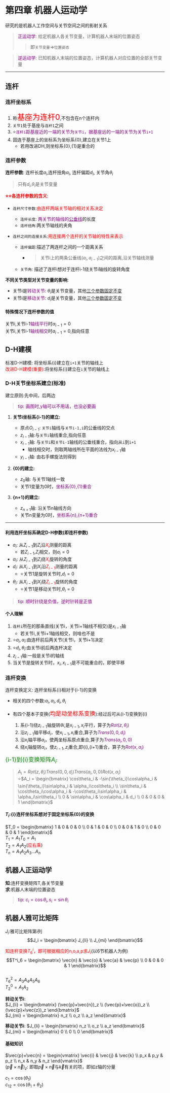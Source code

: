 # 第四章 机器人运动学
研究的是机器人工作空间与关节空间之间的影射关系  
> <font color=purple>正运动学</font>: 给定机器人各关节变量，计算机器人末端的位置姿态  
>> 即`关节变量`=>`位置姿态`  

> <font color=purple>逆运动学</font>: 已知机器人末端的位置姿态，计算机器人对应位置的全部关节变量  

---
## 连杆
### 连杆坐标系
1. 称<font color=red size = 5>基座为连杆0</font>,不包含在n个连杆内  
2. `关节1`处于基座与`连杆1`之间  
3. :star:<font color=purple>`连杆i`距基座近的一端的关节为`关节i`，据基座远的一端的关节为关节`i+1`</font>  
4. 固连于基座上的坐标系为坐标系{0},建立在关节1上
   - 若用改进DH,则坐标系{0},{1}是重合的

### 连杆参数
**连杆参数**: 连杆长度$a_i$,连杆扭角${\alpha}_i$, 连杆偏距$d_i$, 关节角$\theta_i$
> 只有$d_i$,$\theta_i$是关节变量  

**<font color=red>:star::star:各连杆参数的含义</font>**:
  - `连杆尺寸参数`:<font color=red>由连杆两端关节轴的相对关系决定</font>  
    -  `连杆长度`: <font color=purple>两关节的轴线的<u>公垂线</u></font>的长度  
    -  `连杆扭角`:两关节轴线的夹角  

  - `连杆之间的连接关系`:<font color=red>用连接两个连杆的关节轴的特性来表示</font>  
    - `连杆偏距`:描述了两连杆之间的一个距离关系  
      - >关节i上的两条公垂线($a_i,a_{i-1}$)之间的距离,沿关节轴线测量
    - `关节角`: 描述了连杆i想对于连杆i-1绕关节i轴线的旋转角度  


**不同关节类型对关节变量的影响**:  
- 关节i是<font color=purple>转动关节</font>: $\theta_i$是关节变量，其他<u>三个参数固定不变</u>  
- 关节i是<font color=purple>移动关节</font>: $d_i$是关节变量，其他<u>三个参数固定不变</u>  

#### 特殊情况下连杆参数的值
关节i,关节i-1<font color=purple>轴线平行</font>时$\alpha_{i-1} = 0$  
关节i,关节i-1<font color=purple>轴线相交</font>时$a_{i-1} = 0$,指向任意  

## D-H建模
标准D-H建模: 将坐标系{i}建立在`i+1`关节的轴线上  
<font color=red>改进D-H建模(重要)</font>:将坐标系{i}建立在`i`关节的轴线上  

### D-H关节坐标系建立(标准)
建立原则:先中间，后两边  
> <font color=purple>tip: 画图时,y轴可以不用话，也没必要画</font>  

1. **关节i坐标系{i-1}的建立:**   
   - 原点$O_{i-1}$: `关节i`轴线与`关节i-1,i`的公垂线的交点  
   - $z_{i-1}$轴:与`关节i`轴线重合,指向任意  
   - $x_{i-1}$轴: 与`关节i`和`关节i-1`轴线的公垂线重合，指向从`i`到`i+1`  
     - 轴线相交时，则取两轴线所在平面的法线为$x_{i-1}$轴  
   - $y_{i-1}$轴: 由右手螺旋法则得到   

2. **{0}的建立:**  
   - $z_0$轴: 与关节1轴线一致  
   - 关节1变量为0时，<font color=purple>坐标系{0},{1}重合</font>  

3. **{n+1}的建立:**  
   - $z_{n+1}$轴: 沿关节n轴线方向  
   - 关节n变量为0时，<font color=purple>坐标系{n},{n+1}重合</font>  

--- 
#### 利用连杆坐标系确定D-H参数(即连杆参数)  
- $a_{i}$: 从$Z_{i-1}$到$Z_i$沿<font color=red>$X_{i}$</font>测量的距离  
   - 若$Z_{i-1}$,$Z_i$相交，则$a_i = 0$  
- $\alpha_{i}$: 从$Z_{i-1}$到$Z_i$绕<font color=red>$X_{i}$</font>旋转的角度  
- $d_{i}$: 从$X_{i-1}$到$X_i$沿<font color=red>$Z_{i-1}$</font>测量的距离  
   - :star:关节1是旋转关节时,$d_i = 0$  
- $\theta_{i}$: 从$X_{i-1}$到$X_i$绕<font color=red>$Z_{i-1}$</font>旋转的角度  
   - :star:关节1是移动关节时,$\theta_i = 0$  

> <font color=purple>tip: 顺时针绕是负值，逆时针转是正值</font>  
#### 个人理解
1. `连杆i`所在的那条直线(关节i，关节i+1轴线不相交)是$x_{i-1}$轴  
   - 若关节i,关节i+1轴线相交，则啥也不是  
2. :star:$a_i,\alpha_i$:由连杆前后两关节(关节i，关节i+1)决定   
3. :star:$d_i,\theta_i$:由关节i前后两连杆决定   
4. $z_{i-1}$轴:一般是关节i的轴线  
5. 当关节是旋转关节时，$x_i,x_{i-1}$是不可能重合的，即使平移  

### 连杆变换
连杆变换定义: 连杆坐标系{i}相对于{i-1}的变换  
- 相关的四个参数:$a_{i},\alpha_{i},d_i,\theta_i$  

- 有四个基本子变换(<font color=red size = 4>均是动坐标系变换</font>):经过后可从{i-1}变换到{i}  
   1. 系{i-1}绕$z_{i-1}$轴旋转$\theta{i}$,是$x_{i-1},x_i$平行，算子为<font color=purple>$Rot(z,\theta_i)$</font>  
   2. 沿$z_{i-1}$轴平移$d_i$，使$x_{i-1},x_i$重合,算子为<font color=purple>$Trans(0,0,d_i)$</font>  
   3. 沿$x_i$轴平移$a_i$，使两坐标系原点重合,算子为<font color=purple>$Trans(a_i,0,0)$</font>  
   4. 绕$x_i$轴旋转$\alpha_i$，使$z_{i-1},z_i$重合,即{i},{i+1}重合，算子为<font color=purple>$Rot(x,\alpha_i)$</font>  

<font size = 4 color=green>{i-1}到{i}变换矩阵$A_i$</font>:  
> $A_i = Rot(z,\theta_i)Trans(0,0,d_i)Trans(a_i,0,0)Rot(x,\alpha_i)$  
> :star:$A_i = 
>\begin{bmatrix}
\cos\theta_i & -\sin{\theta_i}\cos\alpha_i & \sin{\theta_i}\sin\alpha_i & \alpha_i\cos\theta_i \\
\sin\theta_i & \cos\theta_i\cos\alpha_i & -\cos\theta_i\sin\alpha_i & \alpha_i\sin\theta_i \\
0 & \sin\alpha_i & \cos\alpha_i & d_i \\
0 & 0 & 0 & 1
>\end{bmatrix}$

#### $T_i$:{i}连杆坐标系想对于固定坐标系{0}的变换  
$T_0 = 
\begin{bmatrix}
1 & 0 & 0 & 0 \\
0 & 1 & 0 & 0 \\
0 & 0 & 1 & 0 \\
0 & 0 & 0 & 1
\end{bmatrix}$  
$T_1 = A_1T_0 = A_1$  
$T_2 = A_1A_2$(<font color=red>应右乘</font>)    
$T_n = A_1A_2A_3...A_n$  

## 机器人正运动学
**知**:连杆变换矩阵T,各关节变量  
**求**:机器人末端的位置姿态  

> <font color=purple>tip: $c_i = \cos\theta_i,s_i = \sin\theta_i$</font>  

## 机器人雅可比矩阵
$J_i$:雅可比矩阵第i列  
$$J_i = \begin{bmatrix}
J_{li} \\
J_{mi}
\end{bmatrix}$$  

<font color=red>知连杆变换$T^i_6$，即可根据相应的n,o,a,p求$J_i$</font>(以6节机器人为例)  
$$T^i_6 = 
\begin{bmatrix}
\vec{n} & \vec{o} & \vec{a} & \vec{p} \\ 
0 & 0 & 0 & 1
\end{bmatrix}$$  
$T^2_6 = A_3A_4A_5A_6$  
$T^0_2 = A_1A_2$  

**转动关节i**:  
$J_{li} = 
\begin{bmatrix}
(\vec{p}×\vec{n})_z \\
(\vec{p}×\vec{o})_z \\
(\vec{p}×\vec{z})_z
\end{bmatrix}$  
$J_{mi} = 
\begin{bmatrix}
n_z \\
o_z \\
a_z
\end{bmatrix}$  


**移动关节i**:
$J_{li} = 
\begin{bmatrix}
n_z \\
o_z \\
a_z
\end{bmatrix}$  
$J_{mi} = 
\begin{bmatrix}
0 \\
0 \\
0
\end{bmatrix}$  

#### 基础知识

$\vec{p}×\vec{n} = 
\begin{vmatrix}
\vec{i}  & \vec{j} & \vec{k} \\
p_x & p_y & p_z \\
n_x & n_y & n_z
\end{vmatrix}$  
$(\vec{p}×\vec{n})_z$: 即取$\vec{p}×\vec{n}$与$\vec{k}$有关的项，即如z轴的分量  

$c_1 = \cos(\theta_1)$  
$c_{12} = \cos(\theta_1 + \theta_2)$  




